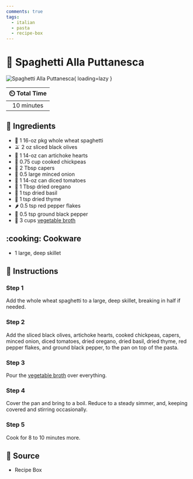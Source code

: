 ```yaml
---
comments: true
tags:
  - italian
  - pasta
  - recipe-box
---
```

# :spaghetti: Spaghetti Alla Puttanesca

![Spaghetti Alla Puttanesca](../assets/images/spaghetti-alla-puttanesca.jpg){ loading=lazy }

| :timer_clock: Total Time |
|:-----------------------: |
| 10 minutes |

## :salt: Ingredients

- :spaghetti: 1 16-oz pkg whole wheat spaghetti
- :olive: 2 oz sliced black olives
- :deciduous_tree: 1 14-oz can artichoke hearts
- :falafel: 0.75 cup cooked chickpeas
- :sponge: 2 Tbsp capers
- :onion: 0.5 large minced onion
- :tomato: 1 14-oz can diced tomatoes
- :herb: 1 Tbsp dried oregano
- :herb: 1 tsp dried basil
- :herb: 1 tsp dried thyme
- :hot_pepper: 0.5 tsp red pepper flakes
- :salt: 0.5 tsp ground black pepper
- :stew: 3 cups [vegetable broth][1]

## :cooking: Cookware

- 1 large, deep skillet

## :pencil: Instructions

### Step 1

Add the whole wheat spaghetti to a large, deep skillet, breaking in half if needed.

### Step 2

Add the sliced black olives, artichoke hearts, cooked chickpeas, capers, minced onion, diced tomatoes, dried oregano,
dried basil, dried thyme, red pepper flakes, and ground black pepper, to the pan on top of the pasta.

### Step 3

Pour the [vegetable broth][1] over everything.

### Step 4

Cover the pan and bring to a boil. Reduce to a steady simmer, and, keeping covered and stirring occasionally.

### Step 5

Cook for 8 to 10 minutes more.

## :link: Source

- Recipe Box

[1]: <../ingredients/vegetable-broth.md>
